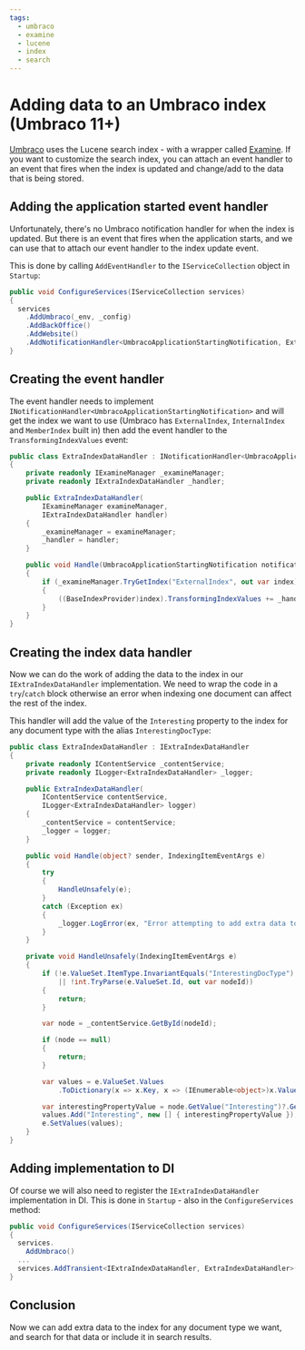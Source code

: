 ```yaml
---
tags:
  - umbraco
  - examine
  - lucene
  - index
  - search
---
```


# Adding data to an Umbraco index (Umbraco 11+)

[Umbraco](https://umbraco.com/) uses the Lucene search index - with a wrapper called [Examine](https://shazwazza.github.io/Examine/). If you want to customize the search index, you can attach an event handler to an event that fires when the index is updated and change/add to the data that is being stored.

## Adding the application started event handler

Unfortunately, there's no Umbraco notification handler for when the index is updated. But there is an event that fires when the application starts, and we can use that to attach our event handler to the index update event.

This is done by calling `AddEventHandler` to the `IServiceCollection` object in `Startup`:

```csharp
public void ConfigureServices(IServiceCollection services)
{
  services
    .AddUmbraco(_env, _config)
    .AddBackOffice()
    .AddWebsite()
    .AddNotificationHandler<UmbracoApplicationStartingNotification, ExtraIndexDataHandler>()
}
```

## Creating the event handler

The event handler needs to implement `INotificationHandler<UmbracoApplicationStartingNotification>` and will get the index we want to use (Umbraco has `ExternalIndex`, `InternalIndex` and `MemberIndex` built in) then add the event handler to the `TransformingIndexValues` event:

```csharp
public class ExtraIndexDataHandler : INotificationHandler<UmbracoApplicationStartingNotification>
{
    private readonly IExamineManager _examineManager;
    private readonly IExtraIndexDataHandler _handler;

    public ExtraIndexDataHandler(
        IExamineManager examineManager,
        IExtraIndexDataHandler handler)
    {
        _examineManager = examineManager;
        _handler = handler;
    }

    public void Handle(UmbracoApplicationStartingNotification notification)
    {
        if (_examineManager.TryGetIndex("ExternalIndex", out var index))
        {
            ((BaseIndexProvider)index).TransformingIndexValues += _handler.Handle;
        }
    }
}
```

## Creating the index data handler

Now we can do the work of adding the data to the index in our `IExtraIndexDataHandler` implementation. We need to wrap the code in a `try`/`catch` block otherwise an error when indexing one document can affect the rest of the index.

This handler will add the value of the `Interesting` property to the index for any document type with the alias `InterestingDocType`:

```csharp
public class ExtraIndexDataHandler : IExtraIndexDataHandler
{
    private readonly IContentService _contentService;
    private readonly ILogger<ExtraIndexDataHandler> _logger;

    public ExtraIndexDataHandler(
        IContentService contentService,
        ILogger<ExtraIndexDataHandler> logger)
    {
        _contentService = contentService;
        _logger = logger;
    }

    public void Handle(object? sender, IndexingItemEventArgs e)
    {
        try
        {
            HandleUnsafely(e);
        }
        catch (Exception ex)
        {
            _logger.LogError(ex, "Error attempting to add extra data to index while processing nodeId {nodeId}", e.ValueSet.Id);
        }
    }

    private void HandleUnsafely(IndexingItemEventArgs e)
    {
        if (!e.ValueSet.ItemType.InvariantEquals("InterestingDocType")
            || !int.TryParse(e.ValueSet.Id, out var nodeId))
        {
            return;
        }

        var node = _contentService.GetById(nodeId);

        if (node == null)
        {
            return;
        }

        var values = e.ValueSet.Values
            .ToDictionary(x => x.Key, x => (IEnumerable<object>)x.Value);

        var interestingPropertyValue = node.GetValue("Interesting")?.GetValue();
        values.Add("Interesting", new [] { interestingPropertyValue });
        e.SetValues(values);
    }
}
```

## Adding implementation to DI

Of course we will also need to register the `IExtraIndexDataHandler` implementation in DI. This is done in `Startup` - also in the `ConfigureServices` method:

```csharp
public void ConfigureServices(IServiceCollection services)
{
  services.
    AddUmbraco()
  ...
  services.AddTransient<IExtraIndexDataHandler, ExtraIndexDataHandler>();
}

```

## Conclusion

Now we can add extra data to the index for any document type we want, and search for that data or include it in search results.

